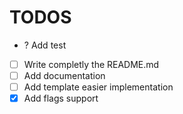 # TODOS

-   ? Add test
-   [ ] Write completly the README.md
-   [ ] Add documentation
-   [ ] Add template easier implementation
-   [x] Add flags support
